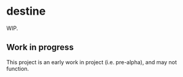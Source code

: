 # destine

WIP.

## Work in progress

This project is an early work in project (i.e. pre-alpha), and may not
function.
